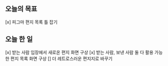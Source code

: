 ## 오늘의 목표

[x] 피그마 편지 목록 틀 잡기

## 오늘 한 일

[x] 받는 사람 입장에서 새로온 편지 화면 구상
[x] 받는 사람, 보낸 사람 둘 다 활용 가능한 편지 목록 화면 구상
[] 더 레트로스러운 편지지로 바꾸기
